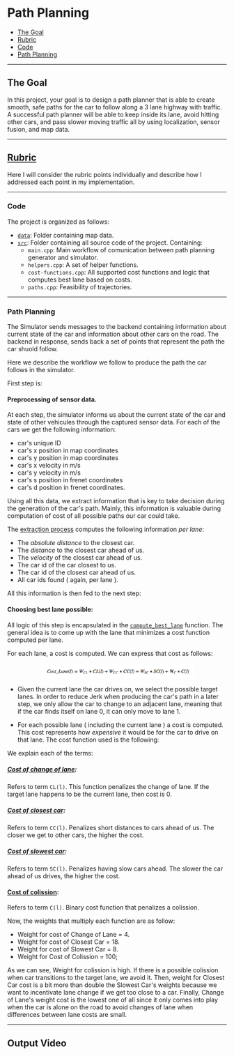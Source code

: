 # Path Planning

* [The Goal](#the-goal)
* [Rubric](#rubric)
* [Code](#code)
* [Path Planning](#pid-controller)

---

## The Goal

In this project, your goal is to design a path planner that is able to create smooth, safe paths for the car to follow along a 3 lane highway with traffic. A successful path planner will be able to keep inside its lane, avoid hitting other cars, and pass slower moving traffic all by using localization, sensor fusion, and map data.

---

## [Rubric](https://review.udacity.com/#!/projects/318/rubric)
Here I will consider the rubric points individually and describe how I addressed each point in my implementation.

---

### Code

The project is organized as follows:
* [`data`](https://github.com/vguerra/CarND-Path-Planning-Project/tree/master/data): Folder containing map data. 
* [`src`](https://github.com/vguerra/CarND-Path-Planning-Project/tree/master/src): Folder containing all source code of the project. Containing:
    - `main.cpp`: Main workflow of comunication between path planning generator and simulator.
    - `helpers.cpp`: A set of helper functions.
    - `cost-functions.cpp`: All supported cost functions and logic that computes best lane based on costs.
    - `paths.cpp`: Feasibility of trajectories.
---

### Path Planning

The Simulator sends messages to the backend containing information about current state of the car and information about other cars on the road. The backend in response, sends back a set of points that represent the path the car shuold follow.

Here we describe the workflow we follow to produce the path the car follows in the simulator.

First step is:

#### Preprocessing of sensor data.

At each step, the simulator informs us about the current state of the car and state of other vehicules through the captured sensor data. For each of the cars we get the following information: 

* car's unique ID
* car's x position in map coordinates
* car's y position in map coordinates
* car's x velocity in m/s
* car's y velocity in m/s
* car's s position in frenet coordinates
* car's d position in frenet coordinates. 

Using all this data, we extract information that is key to take decision during the generation of the car's path. Mainly, this information is valuable during computation of cost of all possible paths our car could take.

The [extraction process](https://github.com/vguerra/CarND-Path-Planning-Project/blob/master/src/paths.cpp#L52) computes the following information *per lane*:

* The *absolute distance* to the closest car.
* The *distance* to the closest car ahead of us.
* The *velocity* of the closest car ahead of us.
* The car id of the car closest to us.
* The car id of the closest car ahead of us.
* All car ids found ( again, per lane ).

All this information is then fed to the next step:

#### Choosing best lane possible:

All logic of this step is encapsulated in the [`compute_best_lane`](https://github.com/vguerra/CarND-Path-Planning-Project/blob/master/src/cost-functions.cpp#L51) function. The general idea is to come up with the lane that minimizes a cost function computed per lane.

For each lane, a cost is computed. We can express that cost as follows:

<p align="center">
 <img src="https://github.com/vguerra/CarND-Path-Planning-Project/blob/master/images/cost-function.png" width="350">
</p>

* Given the current lane the car drives on, we select the possible target lanes. In order to reduce Jerk when producing the car's path in a later step, we only allow the car to change to an adjacent lane, meaning that if the car finds itself on lane 0, it can only move to lane 1.

* For each possible lane ( including the current lane ) a cost is computed. This cost represents how *expensive* it would be for the car to drive on that lane. The cost function used is the following:

We explain each of the terms:

##### [Cost of change of lane](https://github.com/vguerra/CarND-Path-Planning-Project/blob/master/src/cost-functions.cpp#L25):
Refers to term `CL(l)`. This function penalizes the change of lane. If the target lane happens to be the current lane, then cost is 0.

##### [Cost of closest car](https://github.com/vguerra/CarND-Path-Planning-Project/blob/master/src/cost-functions.cpp#L31):
Refers to term `CC(l)`. Penalizes short distances to cars ahead of us. The closer we get to other cars, the higher the cost.

##### [Cost of slowest car](https://github.com/vguerra/CarND-Path-Planning-Project/blob/master/src/cost-functions.cpp#L37):
Refers to term `SC(l)`. Penalizes having slow cars ahead. The slower the car ahead of us drives, the higher the cost.

#### [Cost of colission](https://github.com/vguerra/CarND-Path-Planning-Project/blob/master/src/cost-functions.cpp#L43):
Refers to term `C(l)`. Binary cost function that penalizes a colission.

Now, the weights that multiply each function are as follow:

* Weight for cost of Change of Lane = 4.
* Weight for cost of Closest Car = 18.
* Weight for cost of Slowest Car = 8.
* Weight for Cost of Colission = 100;

As we can see, Weight for colission is high. If there is a possible colission when car transitions to the target lane, we avoid it. Then, weight for Closest Car cost is a bit more than double the Slowest Car's weights because we want to incentivate lane change if we get too close to a car. Finally, Change of Lane's weight cost is the lowest one of all since it only comes into play when the car is alone on the road to avoid changes of lane when differences between lane costs are small.

---

## Output Video
